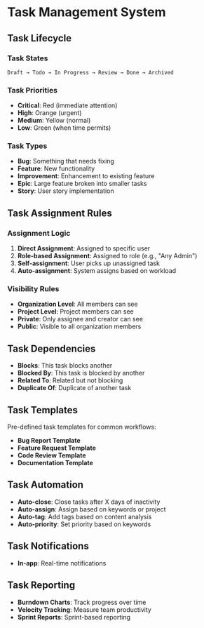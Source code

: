 # Task Management System

## Task Lifecycle

### Task States
```
Draft → Todo → In Progress → Review → Done → Archived
```

### Task Priorities
- **Critical**: Red (immediate attention)
- **High**: Orange (urgent)
- **Medium**: Yellow (normal)
- **Low**: Green (when time permits)

### Task Types
- **Bug**: Something that needs fixing
- **Feature**: New functionality
- **Improvement**: Enhancement to existing feature
- **Epic**: Large feature broken into smaller tasks
- **Story**: User story implementation

## Task Assignment Rules

### Assignment Logic
1. **Direct Assignment**: Assigned to specific user
2. **Role-based Assignment**: Assigned to role (e.g., "Any Admin")
3. **Self-assignment**: User picks up unassigned task
4. **Auto-assignment**: System assigns based on workload

### Visibility Rules
- **Organization Level**: All members can see
- **Project Level**: Project members can see
- **Private**: Only assignee and creator can see
- **Public**: Visible to all organization members

## Task Dependencies
- **Blocks**: This task blocks another
- **Blocked By**: This task is blocked by another
- **Related To**: Related but not blocking
- **Duplicate Of**: Duplicate of another task

## Task Templates
Pre-defined task templates for common workflows:
- **Bug Report Template**
- **Feature Request Template**
- **Code Review Template**
- **Documentation Template**

## Task Automation
- **Auto-close**: Close tasks after X days of inactivity
- **Auto-assign**: Assign based on keywords or project
- **Auto-tag**: Add tags based on content analysis
- **Auto-priority**: Set priority based on keywords

## Task Notifications
- **In-app**: Real-time notifications

## Task Reporting
- **Burndown Charts**: Track progress over time
- **Velocity Tracking**: Measure team productivity
- **Sprint Reports**: Sprint-based reporting

